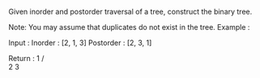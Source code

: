 Given inorder and postorder traversal of a tree, construct the binary tree.

 Note: You may assume that duplicates do not exist in the tree. 
Example :

Input : 
        Inorder : [2, 1, 3]
        Postorder : [2, 3, 1]

Return : 
            1
           / \
          2   3

